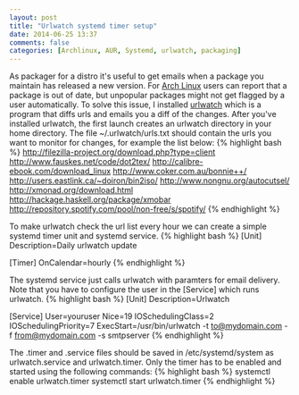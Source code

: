 ```yaml
---
layout: post
title: "Urlwatch systemd timer setup"
date: 2014-06-25 13:37
comments: false
categories: [Archlinux, AUR, Systemd, urlwatch, packaging]
---
```


As packager for a distro it's useful to get emails when a package you maintain has released a new version. For [Arch Linux](https://www.archlinux.org) users can report that a package is out of date, but unpopular packages might not get flagged by a user automatically.
To solve this issue, I installed [urlwatch](http://thp.io/2008/urlwatch/) which is a program that diffs urls and emails you a diff of the changes.
After you've installed urlwatch, the first launch creates an urlwatch directory in your home directory. The file ~/.urlwatch/urls.txt should contain the urls you want to monitor for changes, for example the list below:
{% highlight bash %}
http://filezilla-project.org/download.php?type=client
http://www.fauskes.net/code/dot2tex/
http://calibre-ebook.com/download_linux
http://www.coker.com.au/bonnie++/
http://users.eastlink.ca/~doiron/bin2iso/
http://www.nongnu.org/autocutsel/
http://xmonad.org/download.html
http://hackage.haskell.org/package/xmobar
http://repository.spotify.com/pool/non-free/s/spotify/
{% endhighlight %}

To make urlwatch check the url list every hour we can create a simple systemd timer unit and systemd service.
{% highlight bash %}
[Unit]
Description=Daily urlwatch update

[Timer]
OnCalendar=hourly
{% endhighlight %}

The systemd service just calls urlwatch with paramters for email delivery. Note that you have to configure the user in the [Service] which runs urlwatch.
{% highlight bash %}
[Unit]
Description=Urlwatch

[Service]
User=youruser
Nice=19
IOSchedulingClass=2
IOSchedulingPriority=7
ExecStart=/usr/bin/urlwatch -t to@mydomain.com -f from@mydomain.com  -s smtpserver
{% endhighlight %}

The .timer and .service files should be saved in /etc/systemd/system as urlwatch.service and urlwatch.timer. Only the timer has to be enabled and started using the following commands:
{% highlight bash %}
systemctl enable urlwatch.timer
systemctl start urlwatch.timer
{% endhighlight %}
